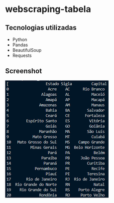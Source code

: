 # webscraping-tabela

## Tecnologias utilizadas

<ul>
  <li>Python</li>
  <li>Pandas</li>
  <li>BeautifulSoup</li>
  <li>Requests</li>
</ul>

## Screenshot

<img src="imagem_2023-10-13_163148357.png">
